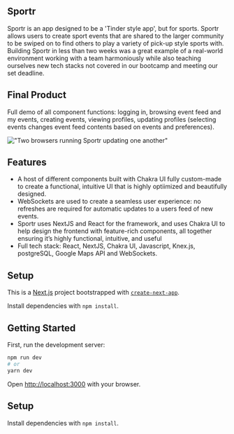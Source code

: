 
## Sportr
Sportr is an app designed to be a 'Tinder style app', but for sports. Sportr allows users to create sport events that are shared to the larger community to be swiped on to find others to play a variety of pick-up style sports with. Building Sportr in less than two weeks was a great example of a real-world environment working with a team harmoniously while also teaching ourselves new tech stacks not covered in our bootcamp and meeting our set deadline.

## Final Product

Full demo of all component functions: logging in, browsing event feed and my events, creating events, viewing profiles, updating profiles (selecting events changes event feed contents based on events and preferences).

!["Two browsers running Sportr updating one another"](https://github.com/christopherdegroot/Sportr/blob/main/public/images/ezgif.com-gif-maker%20(5).gif?raw=true)

## Features

- A host of different components built with Chakra UI fully custom-made to create a functional, intuitive UI that is highly optiimized and beautifully designed. 
- WebSockets are used to create a seamless user experience: no refreshes are required for automatic updates to a users feed of new events.
- Sportr uses NextJS and React for the framework, and uses Chakra UI to help design the frontend with feature-rich components, all together ensuring it’s highly functional, intuitive, and useful
- Full tech stack: React, NextJS, Chakra UI, Javascript, Knex.js, postgreSQL, Google Maps API and WebSockets.

## Setup

This is a [Next.js](https://nextjs.org/) project bootstrapped with [`create-next-app`](https://github.com/vercel/next.js/tree/canary/packages/create-next-app).

Install dependencies with `npm install`.

## Getting Started

First, run the development server:

```bash
npm run dev
# or
yarn dev
```

Open [http://localhost:3000](http://localhost:3000) with your browser.





## Setup

Install dependencies with `npm install`.



